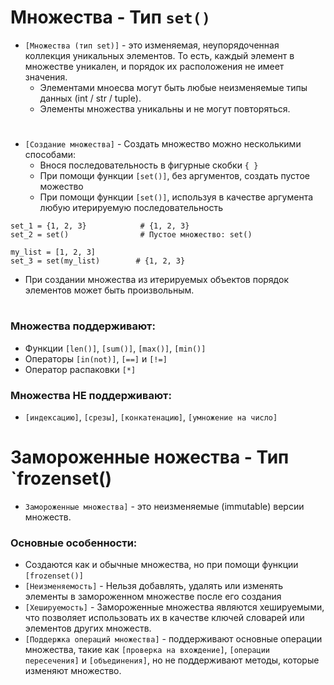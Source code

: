 # Множества - Тип `set()`

- `[Множества (тип set)]` -  это изменяемая, неупорядоченная коллекция уникальных элементов. То есть, каждый элемент в множестве уникален, и порядок их расположения не имеет значения.
  - Элементами мноесва могут быть любые неизменяемые типы данных (int / str / tuple).
  - Элементы множества уникальны и не могут повторяться.
  #
- `[Создание множества]` - Создать множество можно несколькими способами:
  - Внося последовательность в фигурные скобки  `{ }`
  - При помощи функции `[set()]`, без аргументов, создать пустое можество
  - При помощи функции `[set()]`, используя в качестве аргумента любую итерируемую последовательность
```
set_1 = {1, 2, 3}            # {1, 2, 3}
set_2 = set()                # Пустое множество: set()

my_list = [1, 2, 3]                  
set_3 = set(my_list)        # {1, 2, 3}
```
- При создании множества из итерируемых объектов порядок элементов может быть произвольным.
#
### Множества поддерживают:
- Функции `[len()]`, `[sum()]`, `[max()]`, `[min()]`
- Операторы `[in(not)]`, `[==]` и `[!=]`
- Оператор распаковки `[*]`

### Множества НЕ поддерживают:
- `[индексацию]`, `[срезы]`, `[конкатенацию]`, `[умножение на число]`
#

# Замороженные ножества - Тип `frozenset()

- `Замороженные множества]` -  это неизменяемые (immutable) версии множеств.

### Основные особенности:
  - Создаются как и обычные множества, но при помощи функции  `[frozenset()]`
  - `[Неизменяемость]` - Нельзя добавлять, удалять или изменять элементы в замороженном множестве после его создания
  - `[Хешируемость]` - Замороженные множества являются хешируемыми, что позволяет использовать их в качестве ключей словарей или элементов других множеств.
  - `[Поддержка операций множества]` - поддерживают основные операции множества, такие как `[проверка на вхождение]`, `[операции пересечения]` и `[объединения]`, но не поддерживают методы, которые изменяют множество.
